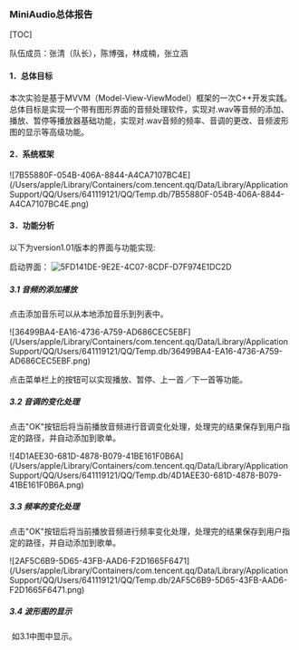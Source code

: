 ### MiniAudio总体报告

[TOC]

队伍成员：张清（队长），陈博强，林成楠，张立涵



#### 1．总体目标

​	本次实验是基于MVVM（Model-View-ViewModel）框架的一次C++开发实践。总体目标是实现一个带有图形界面的音频处理软件，实现对.wav等音频的添加、播放、暂停等播放器基础功能，实现对.wav音频的频率、音调的更改、音频波形图的显示等高级功能。



#### 2．系统框架

 ![7B55880F-054B-406A-8844-A4CA7107BC4E](/Users/apple/Library/Containers/com.tencent.qq/Data/Library/Application Support/QQ/Users/641119121/QQ/Temp.db/7B55880F-054B-406A-8844-A4CA7107BC4E.png)



#### 3．功能分析

以下为version1.01版本的界面与功能实现:

启动界面：  ![5FD141DE-9E2E-4C07-8CDF-D7F974E1DC2D](Sound-Processing/doc/总体报告/imageReport/before.png)

##### 3.1 音频的添加播放

点击添加音乐可以从本地添加音乐到列表中。

  ![36499BA4-EA16-4736-A759-AD686CEC5EBF](/Users/apple/Library/Containers/com.tencent.qq/Data/Library/Application Support/QQ/Users/641119121/QQ/Temp.db/36499BA4-EA16-4736-A759-AD686CEC5EBF.png)

点击菜单栏上的按钮可以实现播放、暂停、上一首／下一首等功能。

##### 3.2 音调的变化处理

点击"OK"按钮后将当前播放音频进行音调变化处理，处理完的结果保存到用户指定的路径，并自动添加到歌单。

 ![4D1AEE30-681D-4878-B079-41BE161F0B6A](/Users/apple/Library/Containers/com.tencent.qq/Data/Library/Application Support/QQ/Users/641119121/QQ/Temp.db/4D1AEE30-681D-4878-B079-41BE161F0B6A.png) 

##### 3.3 频率的变化处理

点击"OK"按钮后将当前播放音频进行频率变化处理，处理完的结果保存到用户指定的路径，并自动添加到歌单。

 ![2AF5C6B9-5D65-43FB-AAD6-F2D1665F6471](/Users/apple/Library/Containers/com.tencent.qq/Data/Library/Application Support/QQ/Users/641119121/QQ/Temp.db/2AF5C6B9-5D65-43FB-AAD6-F2D1665F6471.png) 

##### 3.4 波形图的显示

​	如3.1中图中显示。



​

​	
